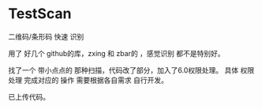 # TestScan

二维码/条形码  快速 识别

用了 好几个 github的库，zxing 和 zbar的 ，感觉识别 都不是特别好。

找了一个 带小点点的 那种扫描，代码改了部分，加入了6.0权限处理。
具体 权限处理 完成对应的 操作 需要根据各自需求 自行开发。


已上传代码。
